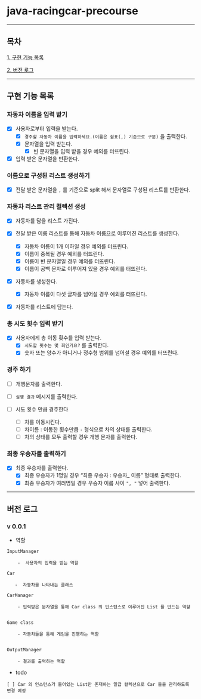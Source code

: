 # java-racingcar-precourse

---

## 목차

[1. 구현 기능 목록](#구현-기능-목록)

[2. 버전 로그](#버전-로그)

---
## 구현 기능 목록

### 자동차 이름을 입력 받기

- [x]  사용자로부터 입력을 받는다.
    - [x]  `경주할 자동차 이름을 입력하세요.(이름은 쉼표(,) 기준으로 구분)` 을 출력한다.
    - [x]   문자열을 입력 받는다.
        - [x] 빈 문자열을 입력 받을 경우 예외를 터뜨린다. 

- [x]  입력 받은 문자열을 반환한다.

### 이름으로 구성된 리스트 생성하기

- [x] 전달 받은 문자열을 `,` 를 기준으로 split 해서 문자열로 구성된 리스트를 반환한다.

### 자동차 리스트 관리 컬렉션 생성

- [x]  자동차를 담을 리스트 가진다.

- [x]  전달 받은 이름 리스트를 통해 자동차 이름으로 이루어진 리스트를 생성한다.
      - [x] 자동차 이름이 1개 이하일 경우 예외를 터뜨린다.
      - [x] 이름이 중복될 경우 예외를 터뜨린다.
      - [x] 이름이 빈 문자열일 경우 예외를 터뜨린다.
      - [x] 이름이 공백 문자로 이루어져 있을 경우 예외를 터뜨린다.

- [x]  자동차를 생성한다.
    - [x]  자동차 이름이 다섯 글자를 넘어설 경우 예외를 터뜨린다.

- [x]  자동차를 리스트에 담는다.

### 총 시도 횟수 입력 받기

- [x]  사용자에게 총 이동 횟수를 입력 받는다.
    - [x]  `시도할 횟수는 몇 회인가요?` 를 출력한다.
    - [x]  숫자 또는 양수가 아니거나 정수형 범위를 넘어설 경우 예외를 터뜨린다.

### 경주 하기

- [ ]  개행문자를 출력한다.

- [ ]  `실행 결과` 메시지를 출력한다.

- [ ]  시도 횟수 만큼 경주한다
    - [ ]  차를 이동시킨다.
    - [ ]  차이름 : 이동한 횟수만큼 `-`  형식으로 차의 상태를 출력한다.
    - [ ]  차의 상태를 모두 출력할 경우 개행 문자를 출력한다.

### 최종 우승자를 출력하기

- [x]  최종 우승자를 출력한다.
    - [x]  최종 우승자가 1명일 경우 “최종 우승자 : 우승자_ 이름” 형태로 출력한다.
    - [x]  최종 우승자가 여러명일 경우 우승자 이름 사이 `", "`  넣어 출력한다.
---

## 버전 로그

### v 0.0.1

- 역할
```text
InputManager

    -  사용자의 입력을 받는 역할

Car
   
   -  자동차를 나타내는 클래스

CarManager

    - 입력받은 문자열을 통해 Car class 의 인스턴스로 이루어진 List 를 만드는 역할


Game class

    - 자동차들을 통해 게임을 진행하는 역할
    
    
OutputManager

    - 결과를 출력하는 역할
```

- todo

```text
[ ] Car 의 인스턴스가 들어있는 List만 존재하는 일급 컬렉션으로 Car 들을 관리하도록 변경 예정
```